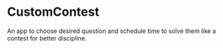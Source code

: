 # CustomContest
An app to choose desired question and schedule time to solve them like a contest for better discipline.
